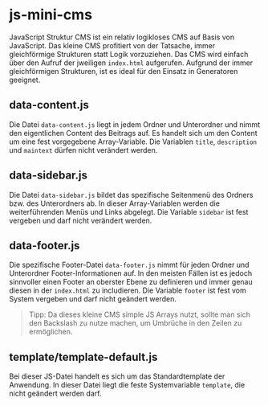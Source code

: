 # js-mini-cms
JavaScript Struktur CMS ist ein relativ logikloses CMS auf Basis von JavaScript. Das kleine CMS profitiert von der Tatsache, immer gleichförmige Strukturen statt Logik vorzuziehen. Das CMS wird einfach über den Aufruf der jweiligen `index.html` aufgerufen. Aufgrund der immer gleichförmigen Strukturen, ist es ideal für den Einsatz in Generatoren geeignet.

## data-content.js
Die Datei `data-content.js` liegt in jedem Ordner und Unterordner und nimmt den eigentlichen Content des Beitrags auf. Es handelt sich um den Content um eine fest vorgegebene Array-Variable. Die Variablen `title`, `description` und `maintext` dürfen nicht verändert werden.

## data-sidebar.js
Die Datei `data-sidebar.js` bildet das spezifische Seitenmenü des Ordners bzw. des Unterordners ab. In dieser Array-Variablen werden die weiterführenden Menüs und Links abgelegt. Die Variable `sidebar` ist fest vergeben und darf nicht verändert werden.

## data-footer.js
Die spezifische Footer-Datei `data-footer.js` nimmt für jeden Ordner und Unterordner Footer-Informationen auf. In den meisten Fällen ist es jedoch sinnvoller einen Footer an oberster Ebene zu definieren und immer genau diesen in der `index.html` zu includieren. Die Variable `footer` ist fest vom System vergeben und darf nicht geändert werden.

>Tipp: Da dieses kleine CMS simple JS Arrays nutzt, sollte man sich den Backslash zu nutze machen, um Umbrüche in den Zeilen zu ermöglichen.

## template/template-default.js
Bei dieser JS-Datei handelt es sich um das Standardtemplate der Anwendung. In dieser Datei liegt die feste Systemvariable `template`, die nicht geändert werden darf.
